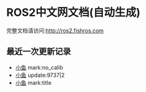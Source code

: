 # ROS2中文网文档(自动生成)

完整文档请访问:http://ros2.fishros.com

## 最近一次更新记录
- [小鱼](https://github.com/fishros) mark:no_calib
- [小鱼](https://github.com/fishros) update:9737|2
- [小鱼](https://github.com/fishros) mark:title
